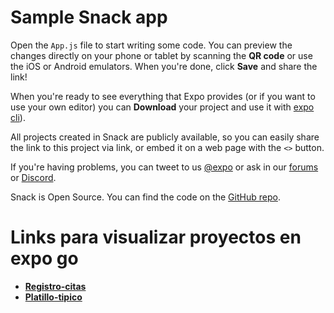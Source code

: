 # Sample Snack app

Open the `App.js` file to start writing some code. You can preview the changes directly on your phone or tablet by scanning the **QR code** or use the iOS or Android emulators. When you're done, click **Save** and share the link!

When you're ready to see everything that Expo provides (or if you want to use your own editor) you can **Download** your project and use it with [expo cli](https://docs.expo.dev/get-started/installation/#expo-cli)).

All projects created in Snack are publicly available, so you can easily share the link to this project via link, or embed it on a web page with the `<>` button.

If you're having problems, you can tweet to us [@expo](https://twitter.com/expo) or ask in our [forums](https://forums.expo.dev/c/expo-dev-tools/61) or [Discord](https://chat.expo.dev/).

Snack is Open Source. You can find the code on the [GitHub repo](https://github.com/expo/snack).

# Links para visualizar proyectos en expo go

- [**Registro-citas**](https://expo.dev/preview/update?message=Subiendo+taller-citas&updateRuntimeVersion=exposdk%3A53.0.0&createdAt=2025-09-08T23%3A29%3A01.200Z&slug=exp&projectId=4b8597bd-185c-4e9d-9c40-d6e62ddf7867&group=598997b3-63a8-4776-a21b-70a86cc9c3a0)
- [**Platillo-tipico**](https://expo.dev/preview/update?message=Subiendo+platillosapp&updateRuntimeVersion=exposdk%3A53.0.0&createdAt=2025-09-09T01%3A01%3A48.684Z&slug=exp&projectId=ee8790ea-11f4-4ea1-9bcd-beb0b47c19a5&group=518ba261-a981-4a16-84b6-150575457dda)
